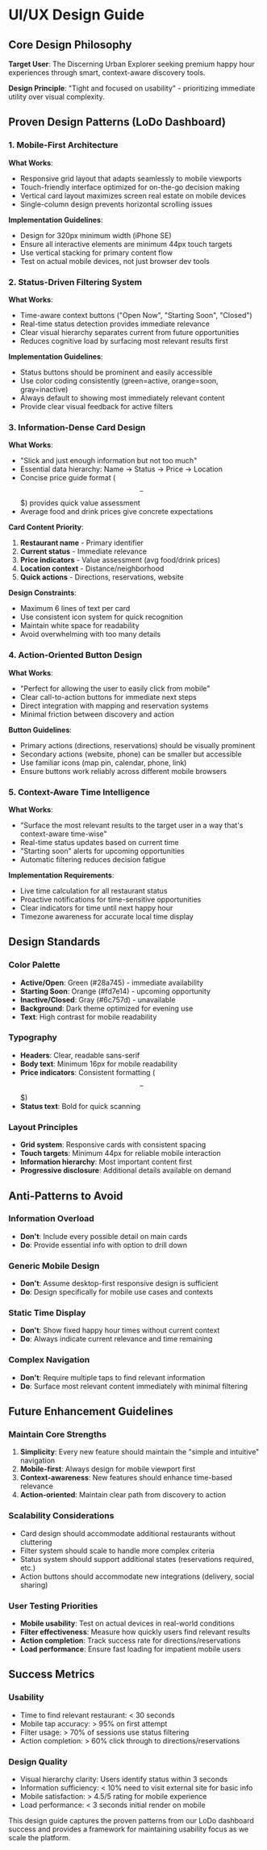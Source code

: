 # UI/UX Design Guide

## Core Design Philosophy

**Target User**: The Discerning Urban Explorer seeking premium happy hour experiences through smart, context-aware discovery tools.

**Design Principle**: "Tight and focused on usability" - prioritizing immediate utility over visual complexity.

## Proven Design Patterns (LoDo Dashboard)

### 1. Mobile-First Architecture
**What Works**:
- Responsive grid layout that adapts seamlessly to mobile viewports
- Touch-friendly interface optimized for on-the-go decision making
- Vertical card layout maximizes screen real estate on mobile devices
- Single-column design prevents horizontal scrolling issues

**Implementation Guidelines**:
- Design for 320px minimum width (iPhone SE)
- Ensure all interactive elements are minimum 44px touch targets
- Use vertical stacking for primary content flow
- Test on actual mobile devices, not just browser dev tools

### 2. Status-Driven Filtering System
**What Works**:
- Time-aware context buttons ("Open Now", "Starting Soon", "Closed")
- Real-time status detection provides immediate relevance
- Clear visual hierarchy separates current from future opportunities
- Reduces cognitive load by surfacing most relevant results first

**Implementation Guidelines**:
- Status buttons should be prominent and easily accessible
- Use color coding consistently (green=active, orange=soon, gray=inactive)
- Always default to showing most immediately relevant content
- Provide clear visual feedback for active filters

### 3. Information-Dense Card Design
**What Works**:
- "Slick and just enough information but not too much"
- Essential data hierarchy: Name → Status → Price → Location
- Concise price guide format ($$-$$$) provides quick value assessment
- Average food and drink prices give concrete expectations

**Card Content Priority**:
1. **Restaurant name** - Primary identifier
2. **Current status** - Immediate relevance
3. **Price indicators** - Value assessment (avg food/drink prices)
4. **Location context** - Distance/neighborhood
5. **Quick actions** - Directions, reservations, website

**Design Constraints**:
- Maximum 6 lines of text per card
- Use consistent icon system for quick recognition
- Maintain white space for readability
- Avoid overwhelming with too many details

### 4. Action-Oriented Button Design
**What Works**:
- "Perfect for allowing the user to easily click from mobile"
- Clear call-to-action buttons for immediate next steps
- Direct integration with mapping and reservation systems
- Minimal friction between discovery and action

**Button Guidelines**:
- Primary actions (directions, reservations) should be visually prominent
- Secondary actions (website, phone) can be smaller but accessible
- Use familiar icons (map pin, calendar, phone, link)
- Ensure buttons work reliably across different mobile browsers

### 5. Context-Aware Time Intelligence
**What Works**:
- "Surface the most relevant results to the target user in a way that's context-aware time-wise"
- Real-time status updates based on current time
- "Starting soon" alerts for upcoming opportunities
- Automatic filtering reduces decision fatigue

**Implementation Requirements**:
- Live time calculation for all restaurant status
- Proactive notifications for time-sensitive opportunities
- Clear indicators for time until next happy hour
- Timezone awareness for accurate local time display

## Design Standards

### Color Palette
- **Active/Open**: Green (#28a745) - immediate availability
- **Starting Soon**: Orange (#fd7e14) - upcoming opportunity  
- **Inactive/Closed**: Gray (#6c757d) - unavailable
- **Background**: Dark theme optimized for evening use
- **Text**: High contrast for mobile readability

### Typography
- **Headers**: Clear, readable sans-serif
- **Body text**: Minimum 16px for mobile readability
- **Price indicators**: Consistent formatting ($$-$$$)
- **Status text**: Bold for quick scanning

### Layout Principles
- **Grid system**: Responsive cards with consistent spacing
- **Touch targets**: Minimum 44px for reliable mobile interaction
- **Information hierarchy**: Most important content first
- **Progressive disclosure**: Additional details available on demand

## Anti-Patterns to Avoid

### Information Overload
- **Don't**: Include every possible detail on main cards
- **Do**: Provide essential info with option to drill down

### Generic Mobile Design
- **Don't**: Assume desktop-first responsive design is sufficient
- **Do**: Design specifically for mobile use cases and contexts

### Static Time Display
- **Don't**: Show fixed happy hour times without current context
- **Do**: Always indicate current relevance and time remaining

### Complex Navigation
- **Don't**: Require multiple taps to find relevant information
- **Do**: Surface most relevant content immediately with minimal filtering

## Future Enhancement Guidelines

### Maintain Core Strengths
1. **Simplicity**: Every new feature should maintain the "simple and intuitive" navigation
2. **Mobile-first**: Always design for mobile viewport first
3. **Context-awareness**: New features should enhance time-based relevance
4. **Action-oriented**: Maintain clear path from discovery to action

### Scalability Considerations
- Card design should accommodate additional restaurants without cluttering
- Filter system should scale to handle more complex criteria
- Status system should support additional states (reservations required, etc.)
- Action buttons should accommodate new integrations (delivery, social sharing)

### User Testing Priorities
- **Mobile usability**: Test on actual devices in real-world conditions
- **Filter effectiveness**: Measure how quickly users find relevant results
- **Action completion**: Track success rate for directions/reservations
- **Load performance**: Ensure fast loading for impatient mobile users

## Success Metrics

### Usability
- Time to find relevant restaurant: < 30 seconds
- Mobile tap accuracy: > 95% on first attempt
- Filter usage: > 70% of sessions use status filtering
- Action completion: > 60% click through to directions/reservations

### Design Quality
- Visual hierarchy clarity: Users identify status within 3 seconds
- Information sufficiency: < 10% need to visit external site for basic info
- Mobile satisfaction: > 4.5/5 rating for mobile experience
- Load performance: < 3 seconds initial render on mobile

This design guide captures the proven patterns from our LoDo dashboard success and provides a framework for maintaining usability focus as we scale the platform.